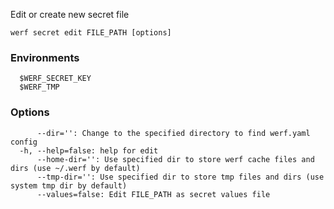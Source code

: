 Edit or create new secret file

```
werf secret edit FILE_PATH [options]
```

### Environments

```
  $WERF_SECRET_KEY  
  $WERF_TMP         
```

### Options

```
      --dir='': Change to the specified directory to find werf.yaml config
  -h, --help=false: help for edit
      --home-dir='': Use specified dir to store werf cache files and dirs (use ~/.werf by default)
      --tmp-dir='': Use specified dir to store tmp files and dirs (use system tmp dir by default)
      --values=false: Edit FILE_PATH as secret values file
```

